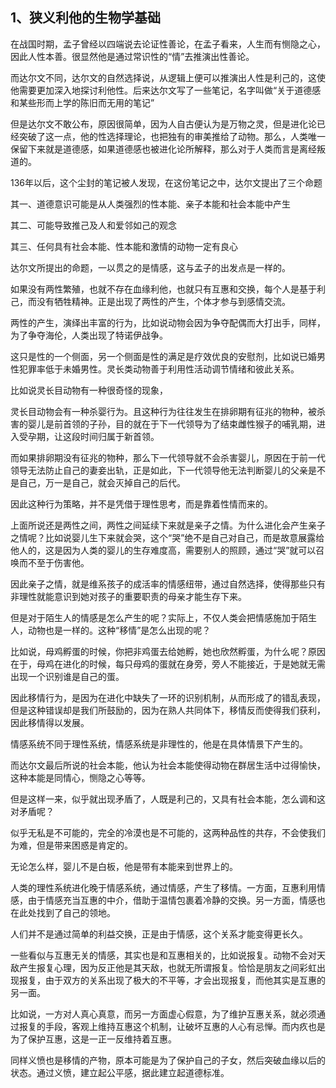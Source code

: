 <h2>1、狭义利他的生物学基础</h2><p data-pid="wEomk0TW">在战国时期，孟子曾经以四端说去论证性善论，在孟子看来，人生而有恻隐之心，因此人性本善。很显然他是通过常识性的“情”去推演出性善论。</p><p data-pid="6e7NCb6_">而达尔文不同，达尔文的自然选择说，从逻辑上便可以推演出人性是利己的，这使他需要更加深入地探讨利他性。后来达尔文写了一些笔记，名字叫做“关于道德感和某些形而上学的陈旧而无用的笔记”</p><p data-pid="eLEdpiKc">但是达尔文不敢公布，原因很简单，因为人自古便认为是万物之灵，但是进化论已经突破了这一点，他的性选择理论，也把独有的审美推给了动物。那么，人类唯一保留下来就是道德感，如果道德感也被进化论所解释，那么对于人类而言是离经叛道的。</p><p data-pid="Cm7czZ81">136年以后，这个尘封的笔记被人发现，在这份笔记之中，达尔文提出了三个命题</p><p data-pid="Hf-xPXbR">其一、道德意识可能是从人类强烈的性本能、亲子本能和社会本能中产生</p><p data-pid="thFBM_is">其二、可能导致推己及人和爱邻如己的观念</p><p data-pid="DqrpT3GP">其三、任何具有社会本能、性本能和激情的动物一定有良心</p><p data-pid="8656eBMR">达尔文所提出的命题，一以贯之的是情感，这与孟子的出发点是一样的。</p><p data-pid="-rPmvPDB">如果没有两性繁殖，也就不存在血缘利他，也就只有互惠和交换，每个人是基于利己，而没有牺牲精神。正是出现了两性的产生，个体才参与到感情交流。</p><p data-pid="XrJWZRfT">两性的产生，演绎出丰富的行为，比如说动物会因为争夺配偶而大打出手，同样，为了争夺海伦，人类出现了特诺伊战争。</p><p data-pid="2Z6NlCNA">这只是性的一个侧面，另一个侧面是性的满足是疗效优良的安慰剂，比如说已婚男性犯罪率低于未婚男性。灵长类动物善于利用性活动调节情绪和彼此关系。</p><p data-pid="qI8qxY3R">比如说灵长目动物有一种很奇怪的现象，</p><p data-pid="VNC-xS1Q">灵长目动物会有一种杀婴行为。且这种行为往往发生在排卵期有征兆的物种，被杀害的婴儿是前首领的子孙，目的就在于下一代领导为了结束雌性猴子的哺乳期，进入受孕期，让这段时间归属于新首领。</p><p data-pid="AGbt_cJi">而如果排卵期没有征兆的物种，那么下一代领导就不会杀害婴儿，原因在于前一代领导无法防止自己的妻妾出轨，正是如此，下一代领导他无法判断婴儿的父亲是不是自己，万一是自己，就会灭掉自己的后代。</p><p data-pid="BH2VGUrl">因此这种行为策略，并不是凭借于理性思考，而是靠着性情而来的。</p><p data-pid="Rl_sSVWV">上面所说还是两性之间，两性之间延续下来就是亲子之情。为什么进化会产生亲子之情呢？比如说婴儿生下来就会哭，这个“哭”绝不是自己对自己，而是故意展露给他人的，这是因为人类的婴儿的生存难度高，需要别人的照顾，通过“哭”就可以召唤而不至于伤害他。</p><p data-pid="5W1G_6CV">因此亲子之情，就是维系孩子的成活率的情感纽带，通过自然选择，使得那些只有非理性就能意识到她对孩子的重要职责的母亲才能生存下来。</p><p data-pid="tmBnHFIb">但是对于陌生人的情感是怎么产生的呢？实际上，不仅人类会把情感施加于陌生人，动物也是一样的。这种“移情”是怎么出现的呢？</p><p data-pid="2mQ-9QzF">比如说，母鸡孵蛋的时候，你把非鸡蛋去给她孵，她也欣然孵蛋，为什么呢？原因在于，母鸡在进化的时候，每只母鸡的蛋就在身旁，旁人不能接近，于是她就无需出现一个识别谁是自己的蛋。</p><p data-pid="EOxsZ0hR">因此移情行为，是因为在进化中缺失了一环的识别机制，从而形成了的错乱表现，但是这种错误却是我们所鼓励的，因为在熟人共同体下，移情反而使得我们获利，因此移情得以发展。</p><p data-pid="2Q3D85b5">情感系统不同于理性系统，情感系统是非理性的，他是在具体情景下产生的。</p><p data-pid="2jz1LzzS">而达尔文最后所说的社会本能，他认为社会本能使得动物在群居生活中过得愉快，这种本能是同情心，恻隐之心等等。</p><p data-pid="J-oD-oOh">但是这样一来，似乎就出现矛盾了，人既是利己的，又具有社会本能，怎么调和这对矛盾呢？</p><p data-pid="esHj13zf">似乎无私是不可能的，完全的冷漠也是不可能的，这两种品性的共存，不会使我们为难，但是带来困惑是肯定的。</p><p data-pid="kre-YGJO">无论怎么样，婴儿不是白板，他是带有本能来到世界上的。</p><p data-pid="VU1bvd6k">人类的理性系统进化晚于情感系统，通过情感，产生了移情。一方面，互惠利用情感，由于情感充当互惠的中介，借助于温情包裹着冷静的交换。另一方面，情感也在此处找到了自己的领地。</p><p data-pid="8ggNL4wB">人们并不是通过简单的利益交换，正是由于情感，这个关系才能变得更长久。</p><p data-pid="qt4dk35O">一些看似与互惠无关的情感，其实也是和互惠相关的，比如说报复。动物不会对天敌产生报复心理，因为反正他是其天敌，也就无所谓报复。恰恰是朋友之间彩虹出现报复，由于双方的关系出现了极大的不平等，才会出现报复，而他其实是互惠的另一面。</p><p data-pid="gwN5K5M-">比如说，一方对人真心真意，而另一方面虚心假意，为了维护互惠关系，就必须通过报复的手段，客观上维持互惠这个机制，让破坏互惠的人心有忌惮。而内疚也是为了保护互惠，这是一正一反维持着互惠。</p><p data-pid="lr9ZxyBf">同样义愤也是移情的产物，原本可能是为了保护自己的子女，然后突破血缘以后的状态。通过义愤，建立起公平感，据此建立起道德标准。</p><p></p>